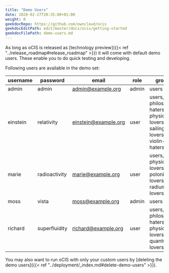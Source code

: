 ```yaml
---
title: "Demo Users"
date: 2020-02-27T20:35:00+01:00
weight: 0
geekdocRepo: https://github.com/owncloud/ocis
geekdocEditPath: edit/master/docs/ocis/getting-started
geekdocFilePath: demo-users.md
---
```


As long as oCIS is released as [technology preview]({{< ref "../release_roadmap#release_roadmap" >}}) it will come with default demo users. These enable you to do quick testing and developing.

Following users are available in the demo set:

| username | password      | email                | role  | groups                                                                  |
| -------- | ------------- | -------------------- | ----- | ----------------------------------------------------------------------- |
| admin    | admin         | admin@example.org    | admin | users                                                                   |
| einstein | relativity    | einstein@example.org | user  | users, philosophy-haters, physics-lovers, sailing-lovers, violin-haters |
| marie    | radioactivity | marie@example.org    | user  | users, physics-lovers, polonium-lovers, radium-lovers                   |
| moss     | vista         | moss@example.org     | admin | users                                                                   |
| richard  | superfluidity | richard@example.org  | user  | users, philosophy-haters, physics-lovers, quantum-lovers                |

You may also want to run oCIS with only your custom users by [deleting the demo users]({{< ref "../deployment/_index.md#delete-demo-users" >}}).

